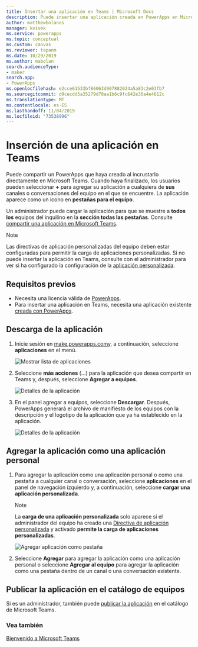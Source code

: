 ```yaml
---
title: Insertar una aplicación en Teams | Microsoft Docs
description: Puede insertar una aplicación creada en PowerApps en Microsoft Teams para compartirla.
author: matthewbolanos
manager: kvivek
ms.service: powerapps
ms.topic: conceptual
ms.custom: canvas
ms.reviewer: tapanm
ms.date: 10/29/2019
ms.author: mabolan
search.audienceType:
- maker
search.app:
- PowerApps
ms.openlocfilehash: e2cce61533bf86063d907882024a5a83c2e03fb7
ms.sourcegitcommit: d9cecdd5a35279d78aa1b6c9fc642e36a4e4612c
ms.translationtype: MT
ms.contentlocale: es-ES
ms.lasthandoff: 11/04/2019
ms.locfileid: "73538996"
---
```

# <a name="embed-an-app-in-teams"></a>Inserción de una aplicación en Teams

Puede compartir un PowerApps que haya creado al incrustarlo directamente en Microsoft Teams. Cuando haya finalizado, los usuarios pueden seleccionar **+** para agregar su aplicación a cualquiera de **sus** canales o conversaciones del equipo en el que se encuentre. La aplicación aparece como un icono en **pestañas para el equipo**.

Un administrador puede cargar la aplicación para que se muestre a **todos los** equipos del inquilino en la **sección todas las pestañas**. Consulte [compartir una aplicación en Microsoft Teams](https://docs.microsoft.com/power-platform/admin/embed-app-teams).

> [!NOTE]
> Las directivas de aplicación personalizadas del equipo deben estar configuradas para permitir la carga de aplicaciones personalizadas. Si no puede insertar la aplicación en Teams, consulte con el administrador para ver si ha configurado la configuración de la [aplicación personalizada](https://docs.microsoft.com/MicrosoftTeams/teams-custom-app-policies-and-settings#custom-app-policy-and-settings).

## <a name="prerequisites"></a>Requisitos previos

- Necesita una licencia válida de [PowerApps](https://docs.microsoft.com/power-platform/admin/pricing-billing-skus).
- Para insertar una aplicación en Teams, necesita una aplicación existente [creada con PowerApps](data-platform-create-app.md).

## <a name="download-the-app"></a>Descarga de la aplicación

1. Inicie sesión en [make.powerapps.com](https://make.powerapps.com)y, a continuación, seleccione **aplicaciones** en el menú.

    ![Mostrar lista de aplicaciones](./media/embed-teams-app/file-apps2.png "Mostrar la lista de aplicaciones")

2. Seleccione **más acciones** (...) para la aplicación que desea compartir en Teams y, después, seleccione **Agregar a equipos**.

    ![Detalles de la aplicación](./media/embed-teams-app/add-to-teams.png "Agregar a equipos")

3. En el panel agregar a equipos, seleccione **Descargar**. Después, PowerApps generará el archivo de manifiesto de los equipos con la descripción y el logotipo de la aplicación que ya ha establecido en la aplicación.

    ![Detalles de la aplicación](./media/embed-teams-app/download-app.png "Descargar aplicación")

## <a name="add-the-app-as-a-personal-app"></a>Agregar la aplicación como una aplicación personal

1. Para agregar la aplicación como una aplicación personal o como una pestaña a cualquier canal o conversación, seleccione **aplicaciones** en el panel de navegación izquierdo y, a continuación, seleccione **cargar una aplicación personalizada**.

    > [!NOTE]
    > La **carga de una aplicación personalizada** solo aparece si el administrador del equipo ha creado una [Directiva de aplicación personalizada](https://docs.microsoft.com/microsoftteams/teams-app-setup-policies) y activado **permite la carga de aplicaciones personalizadas**.

    ![Agregar aplicación como pestaña](./media/embed-teams-app/upload-custom-app.png "Carga de una aplicación personalizada")

2. Seleccione **Agregar** para agregar la aplicación como una aplicación personal o seleccione **Agregar al equipo** para agregar la aplicación como una pestaña dentro de un canal o una conversación existente.

## <a name="publish-the-app-to-the-teams-catalogue"></a>Publicar la aplicación en el catálogo de equipos

Si es un administrador, también puede [publicar la aplicación](https://docs.microsoft.com/microsoftteams/tenant-apps-catalog-teams) en el catálogo de Microsoft Teams.

### <a name="see-also"></a>Vea también

[Bienvenido a Microsoft Teams](https://docs.microsoft.com/MicrosoftTeams/teams-overview)
